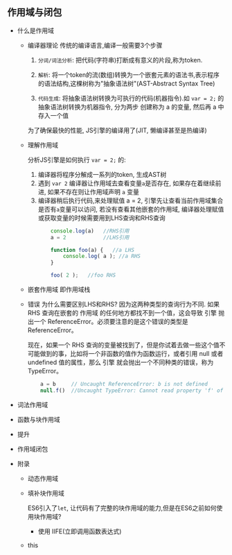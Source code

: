 
## 作用域与闭包


* 什么是作用域

    - 编译器理论  传统的编译语言,编译一般需要3个步骤

        1. `分词/词法分析`: 把代码(字符串)打断成有意义的片段,称为token.


        2. `解析`: 将一个token的流(数组)转换为一个嵌套元素的语法书,表示程序的语法结构,这棵树称为"抽象语法树"(AST-Abstract Syntax Tree)

        3. `代码生成`: 将抽象语法树转换为可执行的代码(机器指令).如 `var = 2;` 的抽象语法树转换为机器指令, 分为两步 创建称为 a 的变量, 然后再 a 中存入一个值

        为了确保最快的性能, JS引擎的编译用了(JIT, 懒编译甚至是热编译)

    - 理解作用域

        分析JS引擎是如何执行 `var = 2;` 的:
        1. 编译器将程序分解成一系列的token, 生成AST树
        2. 遇到 `var 2` 编译器让作用域去查看变量`a`是否存在, 如果存在着继续前进, 如果不存在则让作用域声明 `a` 变量
        3. 编译器稍后执行代码,来处理赋值 a = 2, 引擎先让查看当前作用域集合是否有`a`变量可以访问, 若没有查看其他嵌套的作用域, 编译器处理赋值或获取变量的时候需要用到LHS查询和RHS查询
            ```javascript
                console.log(a)   //RHS引用
                a = 2            //LHS引用

                function foo(a) {   //a LHS
                    console.log( a ); //a RHS
                }

                foo( 2 );   //foo RHS
            ```
    - 嵌套作用域  即作用域栈
    - 错误
        为什么需要区别LHS和RHS?
        因为这两种类型的查询行为不同.
        如果 RHS 查询在嵌套的 作用域 的任何地方都找不到一个值，这会导致 引擎 抛出一个 ReferenceError。必须要注意的是这个错误的类型是 ReferenceError。

        现在，如果一个 RHS 查询的变量被找到了，但是你试着去做一些这个值不可能做到的事，比如将一个非函数的值作为函数运行，或者引用 null 或者 undefined 值的属性，那么 引擎 就会抛出一个不同种类的错误，称为 TypeError。
        ```javascript
            a = b     // Uncaught ReferenceError: b is not defined
            null.f()  //Uncaught TypeError: Cannot read property 'f' of null
        ```




* 词法作用域



* 函数与块作用域




* 提升



* 作用域闭包


* 附录
    - 动态作用域
    - 填补块作用域

        ES6引入了`let`, 让代码有了完整的块作用域的能力,但是在ES6之前如何使用块作用域?

        - 使用 IIFE(立即调用函数表达式)
        


    - this

